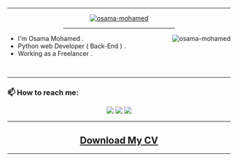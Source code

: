 

<hr>
<p align="center"><a href="https://github.com/osama-mohamed"><img src="https://readme-typing-svg.demolab.com/?font=Fira+Code&color=ccc&pause=1000&center=true&width=435&lines=Hi+there%2C+I%27m+Osama+Mohamed+👋" alt="osama-mohamed" /></a></p>
<div  align="center"><hr width="50%"></div>



<!--
### Hi there 👋
**osama-mohamed/osama-mohamed** is a ✨ _special_ ✨ repository because its `README.md` (this file) appears on your GitHub profile.

Here are some ideas to get you started:

- 🔭 I’m currently working on ...
- 🌱 I’m currently learning ...
- 👯 I’m looking to collaborate on ...
- 🤔 I’m looking for help with ...
- 💬 Ask me about ...
- 📫 How to reach me: ...
- 😄 Pronouns: ...
- ⚡ Fun fact: ...
## [Download My CV](https://github.com/osama-mohamed/osama-mohamed.github.io/raw/master/OSAMA-MOHAMED.pdf)

<p align="center">
  <a href="https://github.com/osama-mohamed">
      <img align="left" src="https://github-stats-alpha.vercel.app/api?username=osama-mohamed&cc=1a1b27&tc=6fa4fb&ic=fff&bc=000">
  </a>
  <a href="https://github.com/osama-mohamed">
      <img align="right" src="https://github-readme-stats.vercel.app/api?username=osama-mohamed&theme=radical&show_icons=true&bg_color=1a1b27&text_color=6fa4fb&title_color=f4f4f4&icon_color=f4f4f4&hide_border=true&card_width=300px">
  </a>
</p>

<br clear="left"/>
<br clear="right"/>
<hr>
## [Download My CV](https://github.com/osama-mohamed/osama-mohamed.github.io/raw/master/OSAMA-MOHAMED.pdf)
-->

<a href="https://github.com/osama-mohamed"><img align="right" src="https://github-readme-stats.vercel.app/api/top-langs/?username=osama-mohamed&layout=compact&theme=tokyonight&hide_border=true" alt="osama-mohamed" /></a>

- I'm Osama Mohamed .
- Python web Developer ( Back-End ) .
- Working as a Freelancer .

 
<br clear="right"/>
<hr>



### 📫 How to reach me:

<p align ="center">
  <a href ="mailto:osama.mohamed.dev@gmail.com" target="_blank"><img src="https://img.shields.io/badge/Gmail-D14836?style=for-the-badge&logo=gmail&logoColor=white"/></a>
  <a href ="https://www.linkedin.com/in/osama-mohamed-ms" target="_blank"><img src="https://img.shields.io/badge/LinkedIn-0077B5?style=for-the-badge&logo=linkedin&logoColor=white"/></a>
  <a href ="https://osama-mohamed.medium.com/" target="_blank"><img src="https://img.shields.io/badge/Medium-292929?style=for-the-badge&logo=medium&logoColor=white"/></a>
</p>
<hr>
<h2 align ="center">
  <a href="https://raw.githubusercontent.com/osama-mohamed/osama-mohamed/master/Osama_Mohamed-CV.pdf" target="_blank">Download My CV</a></h2>
<hr>


